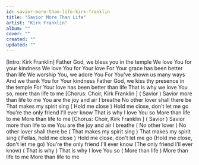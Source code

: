 ```yaml
---
id: savior-more-than-life-kirk-franklin
title: "Savior More Than Life"
artist: "Kirk Franklin"
album: ""
cover: ""
created: ""
updated: ""
---
```


[Intro: Kirk Franklin]
Father God, we bless you in the temple
We love You for your kindness
We love You for Your love
For Your grace has been better than life
We worship You, we adore You
For You've shown us many ways
And we thank You for Your kindness
Father God, we kiss thy presence in the temple
For Your love has been better than life
That is why we love You so, more than life to me
[Chorus: Choir, 
Kirk Franklin
]
(
Savior
) Savior more than life to me
You are the joy and air I breathe
No other lover shall there be
That makes my spirit sing (
Hold me close
)
Hold me close, don't let me go
You're the only friend I'll ever know
That is why I love You so
More than life to me
More than life to me
[Chorus: Choir, 
Kirk Franklin
]
(
Savior
) Savior more than life to me
You are the joy and air I breathe (
No other lover
)
No other lover shall there be (
That makes my spirit sing
)
That makes my spirit sing (
Fellas, hold me close
)
Hold me close, don't let me go
(Hold me close, don't let me go)
You're the only friend I'll ever know
(The only friend I'll ever know) (
That is why
)
That is why I love You so (
More than life
)
More than life to me
More than life to me